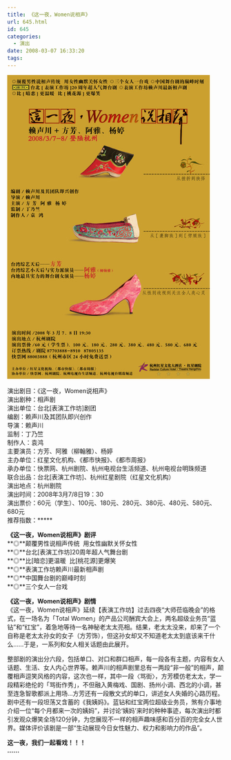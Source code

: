 ```yaml
---
title: 《这一夜，Women说相声》
url: 645.html
id: 645
categories:
  - 演出
date: 2008-03-07 16:33:20
tags:
---
```


![](/images/attachments/month_0802/p2008220163428.jpg)  
  
演出剧目：《这一夜，Women说相声》  
演出剧种：相声剧  
演出单位：台北\[表演工作坊\]剧团  
编剧：赖声川及其团队即兴创作  
导演：赖声川  
监制：丁乃竺  
制作人：袁鸿  
主要演员：方芳、阿雅（柳翰雅）、杨婷  
主办单位：红星文化机构、《都市快报》、《都市周报》  
承办单位：快票网、杭州剧院、杭州电视台生活频道、杭州电视台明珠频道  
联合出品：台北\[表演工作坊\]、杭州红星剧院（红星文化机构）  
演出地点：杭州剧院  
演出时间：2008年3月7/8日19：30  
演出票价：60元（学生）、100元、180元、280元、380元、480元、580元、680元  
推荐指数：*****  
  
**《这一夜，Women说相声》剧评**  
**◎**颠覆男性说相声传统  用女性幽默关怀女性  
**◎**台北\[表演工作坊\]20周年超人气舞台剧  
**◎**比\[暗恋\]更温暖  比\[桃花源\]更爆笑  
**◎**表演工作坊赖声川最新相声剧  
**◎**中国舞台剧的巅峰时刻  
**◎**三个女人一台戏  
  
**《这一夜，Women说相声》剧情**  
《这一夜，Women说相声》延续【表演工作坊】过去四夜“大师莅临晚会”的格式，在一场名为「Total Women」的产品公司酬宾大会上，两名超级业务员“蓝钻”和“红宝”，着急地等待一名神秘老太太亮相。结果，老太太没来，却来了一个自称是老太太孙女的女子（方芳饰），但这孙女却又不知道老太太到底该来干什么……于是，一系列和女人相关话题由此展开。  
  
整部剧的演出分六段，包括单口、对口和群口相声，每一段各有主题，内容有女人话题、生活、女人内心世界等。赖声川的相声剧里总有一两段“非一般”的相声，颠覆相声逗笑风格的内容，这次也一样，其中一段〈骂街〉，方芳模仿老太太，学一段精彩绝伦的「骂街作秀」，不但融入黄梅戏、国剧、扬州小调、西北的小调，甚至连急智歌都派上用场…方芳还有一段散文式的单口，讲述女人失婚的心路历程。剧中还有一段坦荡又含蓄的《我姨妈》。蓝钻和红宝两位超级业务员，煞有介事地介绍一位“每个月都来一次的姨妈”，并讨论‘姨妈’来时的种种事迹，每次演出时都引发观众爆笑全场120分钟，为您展现不一样的相声趣味感和百分百的完全女人世界。媒体评价该剧是一部“生动展现今日女性魅力、权力和影响力的作品”。  
  

**这一夜，我们一起看戏！！！  
……**